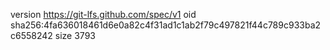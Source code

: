 version https://git-lfs.github.com/spec/v1
oid sha256:4fa636018461d6e0a82c4f31ad1c1ab2f79c497821f44c789c933ba2c6558242
size 3793
